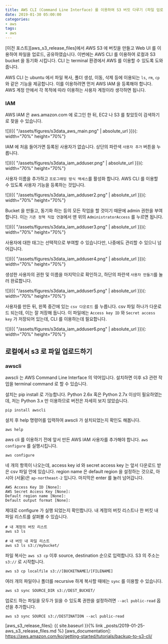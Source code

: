 ```yaml
---
title: AWS CLI (Command Line Interface) 를 이용하여 S3 버킷 다루기 (파일 업로드, 폴더 동기화) 및 AWS IAM 등록
date: 2019-01-30 05:00:00
categories:
- aws
tags:
- aws
---
```


[이전 포스트][aws_s3_release_files]에서 AWS S3 에 버킷을 만들고 Web UI 를 이용하여 파일을 업로드, 공유하였습니다. 이번에는 AWS CLI 를 이용하여 로컬과 S3 bucket 을 동기화 시킵니다. CLI 는 terminal 환경에서 AWS 를 이용할 수 있도록 도와줍니다.

AWS CLI 는 ubuntu 에서 파일 복사, 폴더 생성, 이동, 삭제 등에 이용되는 `ls`, `rm`, `cp` 와 같은 기능을 제공합니다. 이를 이용하려면 먼저 AWS IAM 을 등록해야 합니다. AWS 계정 안에서 각 목적에 따라 이용하는 사용자 계정이라 생각하면 됩니다.

### IAM 

AWS IAM 은 aws.amazon.com 에 로그인 한 뒤, EC2 나 S3 를 찾았듯이 검색하기로 찾을 수 있습니다.

![]({{ "/assets/figures/s3data_aws_main.png" | absolute_url }}){: width="70%" height="70%"}

IAM 에 처음 들어가면 등록된 사용자가 없습니다. 상단의 파란색 `사용자 추가` 버튼을 누릅니다.

![]({{ "/assets/figures/s3data_iam_adduser.png" | absolute_url }}){: width="70%" height="70%"}

사용자 이름을 추가하고 `프로그래밍 방식 액세스`를 활성화 합니다. AWS CLI 를 이용할 수 있도록 사용자 기능을 등록하는 것입니다.

![]({{ "/assets/figures/s3data_iam_adduser2.png" | absolute_url }}){: width="70%" height="70%"}

Bucket 을 만들고, 동기화 하는 등의 모든 작업을 할 것이기 때문에 admin 권한을 부여합니다. 이는 `기존 정책 직접 연결`에서 맨 위의 `AdministratorAccess` 를 누르면 됩니다.

![]({{ "/assets/figures/s3data_iam_adduser3.png" | absolute_url }}){: width="70%" height="70%"}

사용자에 대한 태그는 선택적으로 부여할 수 있습니다만, 나중에도 관리할 수 있으니 넘어갑니다.

![]({{ "/assets/figures/s3data_iam_adduser4.png" | absolute_url }}){: width="70%" height="70%"}

생성한 사용자의 권한 및 이름을 마지막으로 확인하고, 하단의 파란색 `사용자 만들기`를 눌러 완료합니다.

![]({{ "/assets/figures/s3data_iam_adduser5.png" | absolute_url }}){: width="70%" height="70%"}

사용자를 만든 뒤, 왼쪽 중간에 있는 `csv 다운로드` 를 누릅니다. csv 파일 하나가 다운로드 되는데, 이는 잘 저장해 둡니다. 이 파일에는 `Access key ID` 와 `Secret access key` 가 저장되어 있는데, CLI 를 이용하는데 필요합니다.

![]({{ "/assets/figures/s3data_iam_adduser6.png" | absolute_url }}){: width="70%" height="70%"}


## 로컬에서 s3 로 파일 업로드하기

### awscli

awscli 는 AWS Command Line Interface 의 약어입니다. 설치하면 이후 s3 관련 작업을 terminal command 로 할 수 있습니다.

설치는 pip install 로 가능합니다. Python 2.6x 혹은 Python 2.7x 이상이 필요하였는데, 저는 Python 3.x 만 이용하므로 버전은 자세히 보지 않았습니다.

```
pip install awscli
```

설치 후 help 명령어를 입력하여 awscli 가 설치되었는지 확인도 해봅니다.

```
aws help
```

aws cli 를 이용하기 전에 앞서 만든 AWS IAM 사용자를 추가해야 합니다. `aws configure` 를 실행시킵니다.

```
aws configure
```

네 개의 항목이 나오는데, access key id 와 secret access key 는 앞서 다운로드 받은 csv 파일 안에 있습니다. region name 은 default region 을 설정하는 것으로, 아시아 (서울)은 `ap-northeast-2` 입니다. 마지막은 enter 를 눌러 넘어갑니다.

```
AWS Access Key ID [None]:
AWS Secret Access Key [None]:
Default region name [None]:
Default output format [None]:
```

제대로 configure 가 실행 되었는지 확인합니다. 내 계정의 버킷 리스트나 한 버킷 내 파일 리스트를 살펴볼 수 있습니다.

```
# 내 계정의 버킷 리스트
aws s3 ls

# 내 버킷 내 파일 리스트
aws s3 ls s3://mybucket/
```

파일 복사는 `aws s3 cp` 이후 source, destination 순으로 입력합니다. S3 의 주소는 `s3://` 로 시작합니다.

```
aws s3 cp localfile s3://[BUCKETNAME]/[FILENAME]
```

여러 개의 파일이나 폴더를 recursive 하게 복사할 때에는 `sync` 를 이용할 수 있습니다.

```
aws s3 sync SOURCE_DIR s3://DEST_BUCKET/
```

업로드 하는 파일을 모두가 읽을 수 있도록 권한을 설정하려면 `--acl public-read` 옵션을 추가합니다.

```
aws s3 sync SOURCE s3://DESTINATION --acl public-read
```

[aws_s3_release_files]: {{ site.baseurl }}{% link _posts/2019-01-25-aws_s3_release_files.md %}
[aws_documentation]: https://aws.amazon.com/ko/getting-started/tutorials/backup-to-s3-cli/
